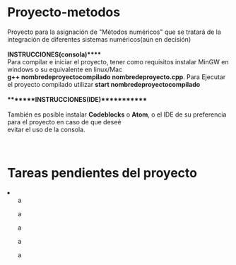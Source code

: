 # Proyecto-metodos

Proyecto para la asignación de "Métodos numéricos" que se tratará de la integración de diferentes sistemas numéricos(aún en decisión)<br><br>
<strong>******INSTRUCCIONES(consola)**********</strong><br>
Para compilar e iniciar el proyecto, tener como requisitos instalar MinGW en windows o su equivalente en linux/Mac<br>
  <strong>g++ nombredeproyectocompilado nombredeproyecto.cpp</strong>. Para Ejecutar el proyecto compilado utilizar <strong>start nombredeproyectocompilado</strong><br><br>
  <strong>*******INSTRUCCIONES(IDE)***********</strong><br><br>
  También es posible instalar <strong>Codeblocks</strong> o <strong>Atom</strong>, o el IDE de su preferencia para el proyecto en caso de que deseé<br>
  evitar el uso de la consola.
  <br><br><br>
<h1>Tareas pendientes del proyecto</h1>
<li>
  <ul>a</ul>
   <ul>a</ul>
   <ul>a</ul>
   <ul>a</ul>
   <ul>a</ul>
</li>
